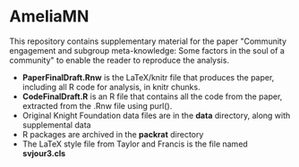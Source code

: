 # AmeliaMN

This repository contains supplementary material for the paper "Community engagement and subgroup meta-knowledge: Some factors in the soul of a community" to enable the reader to reproduce the analysis.

- **PaperFinalDraft.Rnw** is the LaTeX/knitr file that produces the paper, including all R code for analysis, in knitr chunks.
- **CodeFinalDraft.R** is an R file that contains all the code from the paper, extracted from the .Rnw file using purl().
- Original Knight Foundation data files are in the **data** directory, along with supplemental data
- R packages are archived in the **packrat** directory
- The LaTeX style file from Taylor and Francis is the file named **svjour3.cls**

